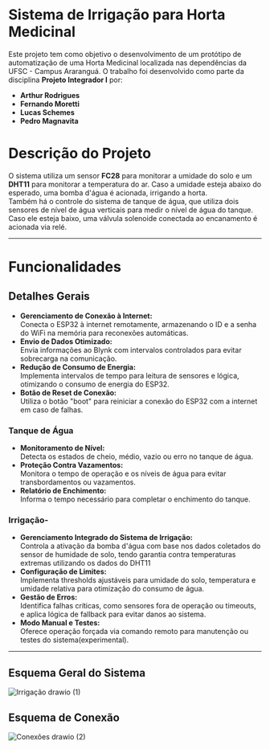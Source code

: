 # Sistema de Irrigação para Horta Medicinal

Este projeto tem como objetivo o desenvolvimento de um protótipo de automatização de uma Horta Medicinal localizada nas dependências da UFSC - Campus Araranguá. O trabalho foi desenvolvido como parte da disciplina **Projeto Integrador I** por:
- **Arthur Rodrigues**
- **Fernando Moretti**
- **Lucas Schemes**
- **Pedro Magnavita**

# Descrição do Projeto

O sistema utiliza um sensor **FC28** para monitorar a umidade do solo e um **DHT11** para monitorar a temperatura do ar. Caso a umidade esteja abaixo do esperado, uma bomba d'água é acionada, irrigando a horta.  
Também há o controle do sistema de tanque de água, que utiliza dois sensores de nível de água verticais para medir o nível de água do tanque. Caso ele esteja baixo, uma válvula solenoide conectada ao encanamento é acionada via relé.

---
# Funcionalidades

## Detalhes Gerais
- **Gerenciamento de Conexão à Internet:**  
  Conecta o ESP32 à internet remotamente, armazenando o ID e a senha do WiFi na memória para reconexões automáticas.
- **Envio de Dados Otimizado:**  
  Envia informações ao Blynk com intervalos controlados para evitar sobrecarga na comunicação.
- **Redução de Consumo de Energia:**  
  Implementa intervalos de tempo para leitura de sensores e lógica, otimizando o consumo de energia do ESP32.
- **Botão de Reset de Conexão:**  
  Utiliza o botão "boot" para reiniciar a conexão do ESP32 com a internet em caso de falhas.
### Tanque de Água
- **Monitoramento de Nível:**  
  Detecta os estados de cheio, médio, vazio ou erro no tanque de água.
- **Proteção Contra Vazamentos:**  
  Monitora o tempo de operação e os níveis de água para evitar transbordamentos ou vazamentos.
- **Relatório de Enchimento:**  
  Informa o tempo necessário para completar o enchimento do tanque.
### Irrigação- 
- **Gerenciamento Integrado do Sistema de Irrigação:**  
  Controla a ativação da bomba d'água com base nos dados coletados do sensor de humidade de solo, tendo garantia contra temperaturas extremas utilizando os dados do DHT11
- **Configuração de Limites:**  
  Implementa thresholds ajustáveis para umidade do solo, temperatura e umidade relativa para otimização do consumo de água.
- **Gestão de Erros:**  
  Identifica falhas críticas, como sensores fora de operação ou timeouts, e aplica lógica de fallback para evitar danos ao sistema.
- **Modo Manual e Testes:**  
  Oferece operação forçada via comando remoto para manutenção ou testes do sistema(experimental).
---
## Esquema Geral do Sistema
![Irrigação drawio (1)](https://github.com/user-attachments/assets/a1357d2c-8834-49f1-b013-14b51f24a0bd)

## Esquema de Conexão
![Conexões drawio (2)](https://github.com/user-attachments/assets/87d00905-9c92-4b0c-a60f-a35893415945)

